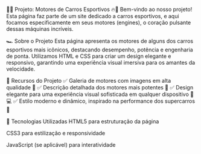 🚗💨 Projeto: Motores de Carros Esportivos 🔥🔧
Bem-vindo ao nosso projeto! Esta página faz parte de um site dedicado a carros esportivos, e aqui focamos especificamente em seus motores (engines), o coração pulsante dessas máquinas incríveis.

🏎️ Sobre o Projeto
Esta página apresenta os motores de alguns dos carros esportivos mais icônicos, destacando desempenho, potência e engenharia de ponta. Utilizamos HTML e CSS para criar um design elegante e responsivo, garantindo uma experiência visual imersiva para os amantes da velocidade.

🔹 Recursos do Projeto
✅ Galeria de motores com imagens em alta qualidade 📸
✅ Descrição detalhada dos motores mais potentes 🏁
✅ Design elegante para uma experiência visual sofisticada em qualquer dispositivo 📱💻
✅ Estilo moderno e dinâmico, inspirado na performance dos supercarros 🚀

🚀 Tecnologias Utilizadas
HTML5 para estruturação da página

CSS3 para estilização e responsividade

JavaScript (se aplicável) para interatividade
